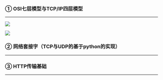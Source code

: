 ### ① OSI七层模型与TCP/IP四层模型

------



![](/home/tarena/gmy/mouth02/OSI.jpeg)

![](/home/tarena/图片/TCP.jpeg)

### ② 网络套接字（TCP与UDP的基于python的实现）

------

### ③ HTTP传输基础

------



